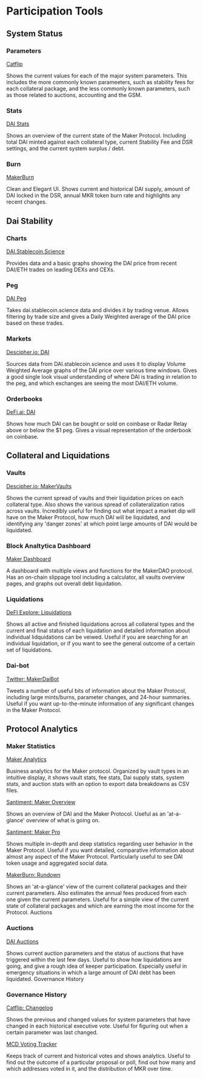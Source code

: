# Participation Tools

## System Status

<List>


<Box>


### Parameters

[Catflip](https://catflip.co/)

Shows the current values for each of the major system parameters. This includes the more commonly known parameeters, such as stability fees for each collateral package, and the less commonly known parameters, such as those related to auctions, accounting and the GSM.

</Box>


<Box>


### Stats

[DAI Stats](https://daistats.com/)

Shows an overview of the current state of the Maker Protocol. Including total DAI minted against each collateral type, current Stability Fee and DSR settings, and the current system surplus / debt.

</Box>


<Box>


### Burn

[MakerBurn](https://makerburn.com/)

Clean and Elegant UI. Shows current and historical DAI supply, amount of DAI locked in the DSR, annual MKR token burn rate and highlights any recent changes.

</Box>


</List>


## Dai Stability

<List>


<Box>


### Charts

[DAI.Stablecoin.Science](https://dai.stablecoin.science/)

Provides data and a basic graphs showing the DAI price from recent DAI/ETH trades on leading DEXs and CEXs.

</Box>


<Box>


### Peg

[DAI Peg](https://daipeg.com/)

Takes dai.stablecoin.science data and divides it by trading venue. Allows
filtering by trade size and gives a Daily Weighted average of the DAI price based on these trades.

</Box>


<Box>


### Markets

[Descipher.io: DAI](http://dai.descipher.io/)

Sources data from DAI.stablecoin.science and uses it to display Volume Weighted Average graphs of the DAI price over various time windows. Gives a good single look visual understanding of where DAI is trading in relation to the peg, and which exchanges are seeing the most DAI/ETH volume.

</Box>


<Box>


### Orderbooks

[DeFi.ai: DAI](https://defi.ai/dai)

Shows how much DAI can be bought or sold on coinbase or Radar Relay above or below the \$1 peg. Gives a visual representation of the orderbook on coinbase.

</Box>


</List>


## Collateral and Liquidations

<List>


<Box>


### Vaults

[Descipher.io: MakerVaults](http://makervaults.descipher.io/)

Shows the current spread of vaults and their liquidation prices on each collateral type. Also shows the various spread of collateralization ratios across vaults. Incredibly useful for finding out what impact a market dip will have on the Maker Protocol, how much DAI will be liquidated, and identifying any 'danger zones' at which point large amounts of DAI would be liquidated.

</Box>


<Box>


### Block Analtytica Dashboard

[Maker Dashboard](https://maker.blockanalitica.com/)

A dashboard with multiple views and functions for the MakerDAO protocol. Has an on-chain slippage tool including a calculator, all vaults overview pages, and graphs out overall debt liquidation.

</Box>


<Box>


### Liquidations

[DeFI Explore: Liquidations](https://defiexplore.com/liquidations)

Shows all active and finished liquidations across all collateral types and the current and final status of each liquidation and detailed information about individual lidquidations can be veiwed. Useful if you are searching for an individual liquidation, or if you want to see the general outcome of a certain set of liquidations.

</Box>


<Box>


### Dai-bot

[Twitter: MakerDaiBot](https://twitter.com/MakerDaiBot)

Tweets a number of useful bits of information about the Maker Protocol, including large mints/burns, parameter changes, and 24-hour summaries. Useful if you want up-to-the-minute information of any significant changes in the Maker Protocol.

</Box>


</List>


## Protocol Analytics

<List>


<Box>


### Maker Statistics

[Maker Analytics](https://www.mkranalytics.com/)

Business analytics for the Maker protocol. Organized by vault types in an intuitive display, it shows vault stats, fee stats, Dai supply stats, system stats, and auction stats with an option to export data breakdowns as CSV files.

[Santiment: Maker Overview](https://graphs.santiment.net/makerdao#overview)

Shows an overview of DAI and the Maker Protocol. Useful as an 'at-a-glance' overview of what is going on.

[Santiment: Maker Pro](https://graphs.santiment.net/makerdao-pro#mcd_stats)

Shows multiple in-depth and deep statistics regarding user behavior in the Maker Protocol. Useful if you want detailed, comparative information about almost any aspect of the Maker Protocol. Particularly useful to see DAI token usage and aggregated social data.

[MakerBurn: Rundown](https://makerburn.com/#/rundown)

Shows an 'at-a-glance' view of the current collateral packages and their current parameters. Also estimates the annual fees produced from each one given the current parameters. Useful for a simple view of the current state of collateral packages and which are earning the most income for the Protocol.
Auctions

</Box>


<Box>


### Auctions

[DAI Auctions](https://daiauctions.com/#)

Shows current auction parameters and the status of auctions that have triggered within the last few days. Useful to show how liquidations are going, and give a rough idea of keeper participation. Especially useful in emergency situations in which a large amount of DAI debt has been liquidated.
Governance History

</Box>


<Box>


### Governance History

[Catflip: Changelog](https://catflip.co/changelog)

Shows the previous and changed values for system parameters that have changed in each historical executive vote. Useful for figuring out when a certain parameter was last changed.

[MCD Voting Tracker](https://beta.mcdgov.info/)

Keeps track of current and historical votes and shows analytics. Useful to find out the outcome of a particular proposal or poll, find out how many and which addresses voted in it, and the distribution of MKR over time.

</Box>


</List>
